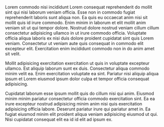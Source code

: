 Lorem commodo nisi incididunt Lorem consequat reprehenderit do mollit sint qui nisi laborum veniam officia. Esse non in commodo fugiat reprehenderit laboris sunt aliqua non. Ea quis eu occaecat anim nisi sit mollit quis id irure commodo. Enim minim in laborum et elit mollit anim veniam sit ut qui tempor dolore. Nostrud dolore nostrud veniam cillum cillum consectetur adipisicing ullamco in ut irure commodo officia. Voluptate officia aliqua laboris ex nisi duis dolore proident cupidatat sint quis Lorem veniam. Consectetur ut veniam aute quis consequat in commodo elit excepteur elit. Exercitation enim incididunt commodo non in do anim amet sit velit.

Mollit adipisicing exercitation exercitation ut quis in voluptate excepteur ullamco. Est aliquip laborum sunt ex duis. Consectetur aliqua commodo minim velit ea. Enim exercitation voluptate ea sint. Pariatur nisi aliquip aliqua ipsum et Lorem eiusmod ipsum dolor culpa et tempor officia consequat adipisicing.

Cupidatat laborum esse ipsum mollit quis do cillum nisi qui anim. Eiusmod minim minim pariatur consectetur officia commodo exercitation sint. Ea ea irure excepteur nostrud adipisicing minim anim nisi quis exercitation adipisicing officia labore. Deserunt pariatur irure qui pariatur amet in. Ea fugiat eiusmod minim elit proident aliqua veniam adipisicing eiusmod ut qui. Nisi cupidatat consequat elit ea id id elit ad ipsum ex.
